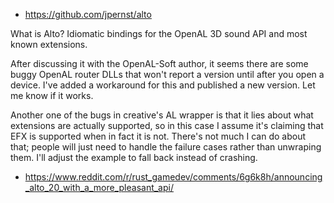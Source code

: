 - https://github.com/jpernst/alto

What is Alto? Idiomatic bindings for the OpenAL 3D sound API and most known extensions.

After discussing it with the OpenAL-Soft author, it seems there are some buggy OpenAL router DLLs that won't report a version until after you open a device. I've added a workaround for this and published a new version. Let me know if it works.

Another one of the bugs in creative's AL wrapper is that it lies about what extensions are actually supported, so in this case I assume it's claiming that EFX is supported when in fact it is not. There's not much I can do about that; people will just need to handle the failure cases rather than unwraping them. I'll adjust the example to fall back instead of crashing.

- https://www.reddit.com/r/rust_gamedev/comments/6g6k8h/announcing_alto_20_with_a_more_pleasant_api/
